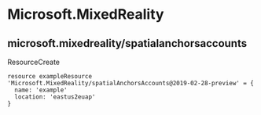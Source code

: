 # Microsoft.MixedReality

## microsoft.mixedreality/spatialanchorsaccounts

ResourceCreate
```bicep
resource exampleResource 'Microsoft.MixedReality/spatialAnchorsAccounts@2019-02-28-preview' = {
  name: 'example'
  location: 'eastus2euap'
}
```
